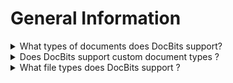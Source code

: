# General Information

<details>

<summary>What types of documents does DocBits support?</summary>

* Invoice&#x20;
* Credit Note&#x20;
* Delivery Note
* Order Confirmation
* Purchase Order&#x20;
* Custom Documents

</details>

<details>

<summary>Does DocBits support custom document types ? </summary>

* Yes Users are able to create there own document types.

</details>

<details>

<summary>What file types does DocBits support ?</summary>

* .pdf
* .edi
* .xml
* .tiff  (tif)
* .jpeg  (jpg)
* png

</details>
